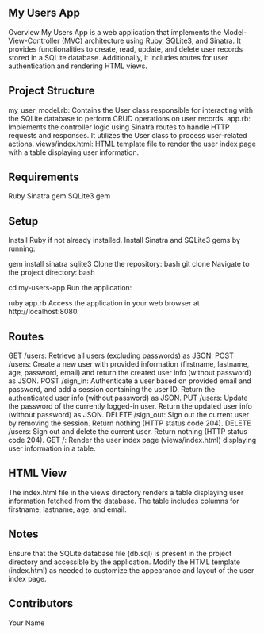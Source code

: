 ## My Users App
Overview
My Users App is a web application that implements the Model-View-Controller (MVC) architecture using Ruby, SQLite3, and Sinatra. It provides functionalities to create, read, update, and delete user records stored in a SQLite database. Additionally, it includes routes for user authentication and rendering HTML views.

## Project Structure
my_user_model.rb: Contains the User class responsible for interacting with the SQLite database to perform CRUD operations on user records.
app.rb: Implements the controller logic using Sinatra routes to handle HTTP requests and responses. It utilizes the User class to process user-related actions.
views/index.html: HTML template file to render the user index page with a table displaying user information.
## Requirements
Ruby
Sinatra gem
SQLite3 gem
## Setup
Install Ruby if not already installed.
Install Sinatra and SQLite3 gems by running:

gem install sinatra sqlite3
Clone the repository:
bash
git clone <repository-url>
Navigate to the project directory:
bash

cd my-users-app
Run the application:

ruby app.rb
Access the application in your web browser at http://localhost:8080.
## Routes
GET /users: Retrieve all users (excluding passwords) as JSON.
POST /users: Create a new user with provided information (firstname, lastname, age, password, email) and return the created user info (without password) as JSON.
POST /sign_in: Authenticate a user based on provided email and password, and add a session containing the user ID. Return the authenticated user info (without password) as JSON.
PUT /users: Update the password of the currently logged-in user. Return the updated user info (without password) as JSON.
DELETE /sign_out: Sign out the current user by removing the session. Return nothing (HTTP status code 204).
DELETE /users: Sign out and delete the current user. Return nothing (HTTP status code 204).
GET /: Render the user index page (views/index.html) displaying user information in a table.
## HTML View
The index.html file in the views directory renders a table displaying user information fetched from the database. The table includes columns for firstname, lastname, age, and email.
## Notes
Ensure that the SQLite database file (db.sql) is present in the project directory and accessible by the application.
Modify the HTML template (index.html) as needed to customize the appearance and layout of the user index page.
## Contributors
Your Name
